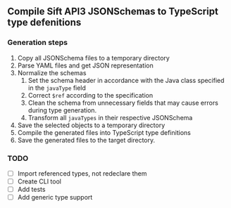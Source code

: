 ## Compile Sift API3 JSONSchemas to TypeScript type defenitions

### Generation steps

1. Copy all JSONSchema files to a temporary directory
2. Parse YAML files and get JSON representation
3. Normalize the schemas
   1. Set the schema header in accordance with the Java class specified in the `javaType` field
   2. Correct `$ref` according to the specification
   3. Clean the schema from unnecessary fields that may cause errors during type generation.
   4. Transform all `javaTypes` in their respective JSONSchema
4. Save the selected objects to a temporary directory
5. Compile the generated files into TypeScript type definitions
6. Save the generated files to the target directory.

### TODO

- [ ] Import referenced types, not redeclare them
- [ ] Create CLI tool
- [ ] Add tests
- [ ] Add generic type support
